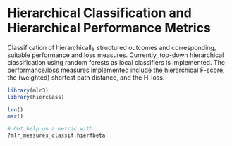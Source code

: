 # Hierarchical Classification and Hierarchical Performance Metrics

Classification of hierarchically structured outcomes and 
corresponding, suitable performance and loss measures. Currently, top-down
hierarchical classification using random forests as local classifiers is
implemented.
The performance/loss measures implemented include the hierarchical F-score,
the (weighted) shortest path distance, and the H-loss.



```r
library(mlr3)
library(hierclass)

lrn()
msr()
```


```r
# Get help on a metric with
?mlr_measures_classif.hierfbeta
```